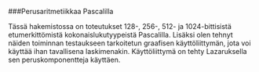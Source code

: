 ###Perusaritmetiikkaa Pascalilla

Tässä hakemistossa on toteutukset 128-, 256-, 512- ja 1024-bittisistä etumerkittömistä kokonaislukutyypeistä Pascalilla. Lisäksi olen tehnyt näiden toiminnan testaukseen tarkoitetun graafisen käyttöliittymän, jota voi käyttää ihan tavallisena laskimenakin. Käyttöliittymä on tehty Lazaruksella sen peruskomponentteja käyttäen.
